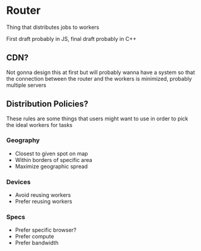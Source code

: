 # Router
Thing that distributes jobs to workers

First draft probably in JS, final draft probably in C++

## CDN?
Not gonna design this at first but will probably wanna have a system so that the connection between the router and the workers is minimized, probably multiple servers

## Distribution Policies?
These rules are some things that users might want to use in order to pick the ideal workers for tasks
### Geography
- Closest to given spot on map
- Within borders of specific area
- Maximize geographic spread
### Devices
- Avoid reusing workers
- Prefer reusing workers
### Specs
- Prefer specific browser?
- Prefer compute
- Prefer bandwidth